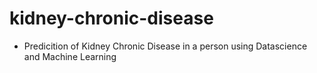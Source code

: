 # kidney-chronic-disease

- Predicition of Kidney Chronic Disease in a person using Datascience and Machine Learning
